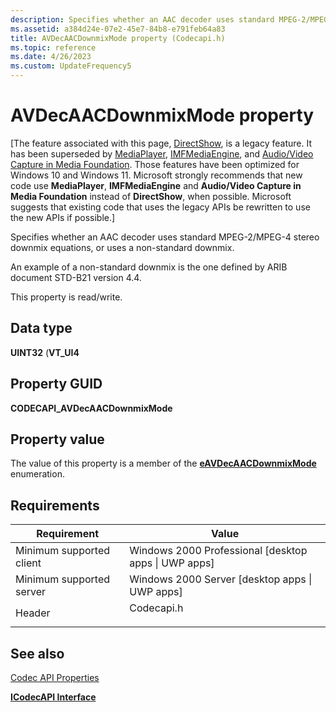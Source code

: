 ```yaml
---
description: Specifies whether an AAC decoder uses standard MPEG-2/MPEG-4 stereo downmix equations, or uses a non-standard downmix.
ms.assetid: a384d24e-07e2-45e7-84b8-e791feb64a83
title: AVDecAACDownmixMode property (Codecapi.h)
ms.topic: reference
ms.date: 4/26/2023
ms.custom: UpdateFrequency5
---
```


# AVDecAACDownmixMode property

\[The feature associated with this page, [DirectShow](/windows/win32/directshow/directshow), is a legacy feature. It has been superseded by [MediaPlayer](/uwp/api/Windows.Media.Playback.MediaPlayer), [IMFMediaEngine](/windows/win32/api/mfmediaengine/nn-mfmediaengine-imfmediaengine), and [Audio/Video Capture in Media Foundation](windows/win32/medfound/audio-video-capture-in-media-foundation). Those features have been optimized for Windows 10 and Windows 11. Microsoft strongly recommends that new code use **MediaPlayer**, **IMFMediaEngine** and **Audio/Video Capture in Media Foundation** instead of **DirectShow**, when possible. Microsoft suggests that existing code that uses the legacy APIs be rewritten to use the new APIs if possible.\]

Specifies whether an AAC decoder uses standard MPEG-2/MPEG-4 stereo downmix equations, or uses a non-standard downmix.

An example of a non-standard downmix is the one defined by ARIB document STD-B21 version 4.4.

This property is read/write.

## Data type

**UINT32** (**VT\_UI4**

## Property GUID

**CODECAPI\_AVDecAACDownmixMode**

## Property value

The value of this property is a member of the [**eAVDecAACDownmixMode**](/windows/win32/api/codecapi/ne-codecapi-eavdecaacdownmixmode) enumeration.

## Requirements



| Requirement | Value |
|-------------------------------------|---------------------------------------------------------------------------------------|
| Minimum supported client<br/> | Windows 2000 Professional \[desktop apps \| UWP apps\]<br/>                     |
| Minimum supported server<br/> | Windows 2000 Server \[desktop apps \| UWP apps\]<br/>                           |
| Header<br/>                   | <dl> <dt>Codecapi.h</dt> </dl> |



## See also

<dl> <dt>

[Codec API Properties](codec-api-properties.md)
</dt> <dt>

[**ICodecAPI Interface**](/windows/desktop/api/Strmif/nn-strmif-icodecapi)
</dt> </dl>

 

